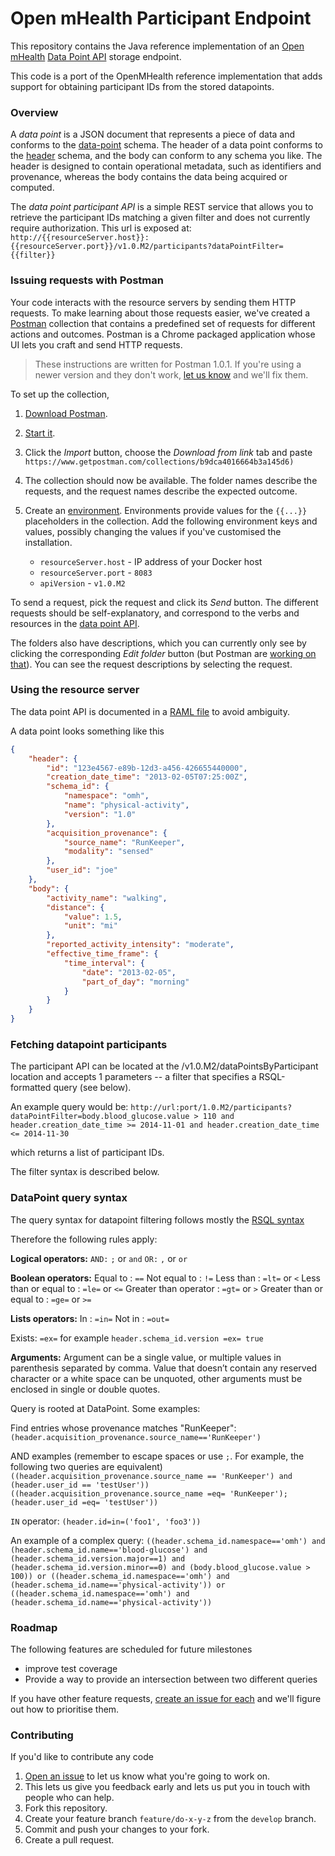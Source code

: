 # Open mHealth Participant Endpoint 

This repository contains the Java reference implementation of an [Open mHealth](http://www.openmhealth.org/)
[Data Point API](docs/raml/API.yml) storage endpoint.

This code is a port of the OpenMHealth reference implementation that adds support for obtaining participant IDs from
the stored datapoints.


  
### Overview

A *data point* is a JSON document that represents a piece of data and conforms to
the [data-point](http://www.openmhealth.org/documentation/#/schema-docs/schema-library/schemas/omh_data-point) schema. The header of a data point conforms to
  the [header](http://www.openmhealth.org/documentation/#/schema-docs/schema-library/schemas/omh_header) schema, and the body can conform to any schema you like.
The header is designed to contain operational metadata, such as identifiers and provenance, whereas the body contains
the data being acquired or computed.

The *data point participant API* is a simple REST service that allows you to retrieve the participant IDs matching a given filter and does not currently require 
authorization. This url is exposed at: ``http://{{resourceServer.host}}:{{resourceServer.port}}/v1.0.M2/participants?dataPointFilter={{filter}}``



### Issuing requests with Postman

Your code interacts with the resource servers by sending them HTTP
requests. To make learning about those requests easier, we've created a [Postman](http://www.getpostman.com/) collection
that contains a predefined set of requests for different actions and outcomes. Postman is a Chrome
packaged application whose UI lets you craft and send HTTP requests.

> These instructions are written for Postman 1.0.1. If you're using a newer version and they don't work,
> [let us know](https://github.com/openmhealth/omh-dsu-ri/issues) and we'll fix them.

To set up the collection,

1. [Download Postman](https://chrome.google.com/webstore/detail/postman-rest-client-packa/fhbjgbiflinjbdggehcddcbncdddomop).
1. [Start it](http://www.getpostman.com/docs/launch).
1. Click the *Import* button, choose the *Download from link* tab and paste ``https://www.getpostman.com/collections/b9dca4016664b3a145d6)``

1. The collection should now be available. The folder names describe the requests, and the request names describe the expected outcome.
1. Create an [environment](https://www.getpostman.com/docs/environments). Environments provide values for the `{{...}}` placeholders in the collection.
   Add the following environment keys and values, possibly changing the values if you've customised the installation.
    * `resourceServer.host` -  IP address of your Docker host
    * `resourceServer.port` -  `8083`
    * `apiVersion` -  `v1.0.M2`

To send a request, pick the request and click its *Send* button. The different requests should be self-explanatory,
and correspond to the verbs and resources in the [data point API](docs/raml/API.yml).

The folders also have descriptions,
which you can currently only see by clicking the corresponding *Edit folder* button (but Postman are
[working on that](https://github.com/a85/POSTMan-Chrome-Extension/issues/816)). You can see the request descriptions by
selecting the request.


### Using the resource server

The data point API is documented in a [RAML file](docs/raml/API.yml) to avoid ambiguity.

A data point looks something like this

```json
{
    "header": {
        "id": "123e4567-e89b-12d3-a456-426655440000",
        "creation_date_time": "2013-02-05T07:25:00Z",
        "schema_id": {
            "namespace": "omh",
            "name": "physical-activity",
            "version": "1.0"
        },
        "acquisition_provenance": {
            "source_name": "RunKeeper",
            "modality": "sensed"
        },
        "user_id": "joe"
    },
    "body": {
        "activity_name": "walking",
        "distance": {
            "value": 1.5,
            "unit": "mi"
        },
        "reported_activity_intensity": "moderate",
        "effective_time_frame": {
            "time_interval": {
                "date": "2013-02-05",
                "part_of_day": "morning"
            }
        }
    }
}
```


### Fetching datapoint participants

The participant API can be located at the /v1.0.M2/dataPointsByParticipant location and accepts 1 parameters -- a filter that specifies a RSQL-formatted query (see below).

An example query would be:
``http://url:port/1.0.M2/participants?dataPointFilter=body.blood_glucose.value > 110 and header.creation_date_time >= 2014-11-01 and header.creation_date_time <= 2014-11-30``

which returns a list of participant IDs.

The filter syntax is described below.

### DataPoint query syntax

 The query syntax for datapoint filtering follows mostly the [RSQL syntax](https://github.com/jirutka/rsql-parser)
 
 Therefore the following rules apply:
 
 **Logical operators:**
 `AND:` `;`  or  `and`
 `OR:`  `,`  or `or`
 
 **Boolean operators:**
 Equal to : `==`
 Not equal to : `!=`
 Less than : `=lt=` or `<`
 Less than or equal to : `=le=` or `<=`
 Greater than operator : `=gt=` or `>`
 Greater than or equal to : `=ge=` or `>=`
 
 **Lists operators:**
 In : `=in=`
 Not in : `=out=`
 
 Exists: `=ex=`  for example ``header.schema_id.version =ex= true``
 
 **Arguments:**
 Argument can be a single value, or multiple values in parenthesis separated by comma. Value that doesn’t contain any reserved character or a white space can be unquoted, other arguments must be enclosed in single or double quotes.
 
 
 Query is rooted at DataPoint. Some examples:
 
 Find entries whose provenance matches "RunKeeper":
 `(header.acquisition_provenance.source_name=='RunKeeper')`
 
 AND examples (remember to escape spaces or use `;`. For example, the following two queries are equivalent)
 `((header.acquisition_provenance.source_name == 'RunKeeper') and (header.user_id == 'testUser'))`
 `((header.acquisition_provenance.source_name =eq= 'RunKeeper');(header.user_id =eq= 'testUser'))`
  
 `IN` operator:
 `(header.id=in=('foo1', 'foo3'))`
 
 An example of a complex query:
 `((header.schema_id.namespace=='omh') and (header.schema_id.name=='blood-glucose') and (header.schema_id.version.major==1) and (header.schema_id.version.minor==0) and (body.blood_glucose.value > 100)) or ((header.schema_id.namespace=='omh') and (header.schema_id.name=='physical-activity')) or ((header.schema_id.namespace=='omh') and (header.schema_id.name=='physical-activity'))`


### Roadmap

The following features are scheduled for future milestones

* improve test coverage
* Provide a way to provide an intersection between two different queries

If you have other feature requests, [create an issue for each](https://github.com/MD2Korg/openmhealth-ce-api-endpoint-mongo/issues)
and we'll figure out how to prioritise them.


### Contributing

If you'd like to contribute any code

1. [Open an issue](https://github.com/MD2Korg/openmhealth-ce-api-endpoint-mongo/issues) to let us know what you're going to work on.
  1. This lets us give you feedback early and lets us put you in touch with people who can help.
2. Fork this repository.
3. Create your feature branch `feature/do-x-y-z` from the `develop` branch.
4. Commit and push your changes to your fork.
5. Create a pull request.